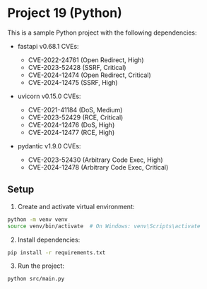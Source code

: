 # Project 19 (Python)

This is a sample Python project with the following dependencies:

- fastapi v0.68.1
  CVEs:
  - CVE-2022-24761 (Open Redirect, High)
  - CVE-2023-52428 (SSRF, Critical)
  - CVE-2024-12474 (Open Redirect, Critical)
  - CVE-2024-12475 (SSRF, High)

- uvicorn v0.15.0
  CVEs:
  - CVE-2021-41184 (DoS, Medium)
  - CVE-2023-52429 (RCE, Critical)
  - CVE-2024-12476 (DoS, High)
  - CVE-2024-12477 (RCE, High)

- pydantic v1.9.0
  CVEs:
  - CVE-2023-52430 (Arbitrary Code Exec, High)
  - CVE-2024-12478 (Arbitrary Code Exec, Critical)


## Setup

1. Create and activate virtual environment:
```bash
python -m venv venv
source venv/bin/activate  # On Windows: venv\Scripts\activate
```

2. Install dependencies:
```bash
pip install -r requirements.txt
```

3. Run the project:
```bash
python src/main.py
```
